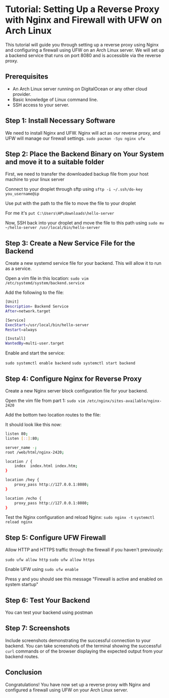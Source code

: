 # Tutorial: Setting Up a Reverse Proxy with Nginx and Firewall with UFW on Arch Linux

This tutorial will guide you through setting up a reverse proxy using Nginx and configuring a firewall using UFW on an Arch Linux server. We will set up a backend service that runs on port 8080 and is accessible via the reverse proxy.

## Prerequisites

- An Arch Linux server running on DigitalOcean or any other cloud provider.
- Basic knowledge of Linux command line.
- SSH access to your server.

## Step 1: Install Necessary Software

We need to install Nginx and UFW. Nginx will act as our reverse proxy, and UFW will manage our firewall settings.
`sudo pacman -Syu nginx ufw`


## Step 2: Place the Backend Binary on Your System and move it to a suitable folder 

First, we need to transfer the downloaded backup file from your host machine to your linux server 

Connect to your droplet through sftp using `sftp -i ~/.ssh/do-key you_username@ip`

Use put with the path to the file to move the file to your droplet

For me it's `put C:\Users\HP\downloads\hello-server`

Now, SSH back into your droplet and move the file to this path using `sudo mv ~/hello-server /usr/local/bin/hello-server`


## Step 3: Create a New Service File for the Backend

Create a new systemd service file for your backend. This will allow it to run as a service.

Open a vim file in this location:
`sudo vim /etc/systemd/system/backend.service`

Add the following to the file:
```bash
[Unit]
Description= Backend Service
After=network.target

[Service]
ExecStart=/usr/local/bin/hello-server
Restart=always

[Install]
WantedBy=multi-user.target
```

Enable and start the service:

`sudo systemctl enable backend`
`sudo systemctl start backend`


## Step 4: Configure Nginx for Reverse Proxy

Create a new Nginx server block configuration file for your backend.

Open the vim file from part 1:
`sudo vim /etc/nginx/sites-available/nginx-2420`

Add the bottom two location routes to the file:

It should look like this now:
```bash
listen 80;
listen [::]:80;

server_name -;
root /web/html/nginx-2420;

location / {
    index  index.html index.htm;
}

location /hey {
    proxy_pass http://127.0.0.1:8080;
}

location /echo {
    proxy_pass http://127.0.0.1:8080;
}
```

Test the Nginx configuration and reload Nginx:
`sudo nginx -t`
 `systemctl reload nginx`


## Step 5: Configure UFW Firewall

Allow HTTP and HTTPS traffic through the firewall if you haven't previously:

`sudo ufw allow http`
`sudo ufw allow https`


Enable UFW using  `sudo ufw enable`

Press y and you should see this message "Firewall is active and enabled on system startup"


## Step 6: Test Your Backend

You can test your backend using postman 


## Step 7: Screenshots

Include screenshots demonstrating the successful connection to your backend. You can take screenshots of the terminal showing the successful `curl` commands or of the browser displaying the expected output from your backend routes.

## Conclusion

Congratulations! You have now set up a reverse proxy with Nginx and configured a firewall using UFW on your Arch Linux server. 
